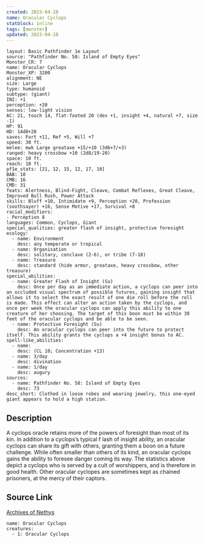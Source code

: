 ```yaml
---
created: 2023-04-28
name: Oracular Cyclops
statblock: inline
tags: [monster]
updated: 2023-04-28
---
```

```statblock
layout: Basic Pathfinder 1e Layout
source: "Pathfinder No. 58: Island of Empty Eyes"
Monster_CR: 7
name: Oracular Cyclops
Monster_XP: 3200
alignment: NE
size: Large
type: humanoid
subtype: (giant)
INI: +1
perception: +20
senses: low-light vision
AC: 21, touch 14, flat-footed 20 (dex +1, insight +4, natural +7, size -1)
HP: 91
HD: 14d8+28
saves: Fort +11, Ref +5, Will +7
speed: 30 ft.
melee: mwk Large greataxe +15/+10 (3d6+7/×3)
ranged: heavy crossbow +10 (2d8/19-20)
space: 10 ft.
reach: 10 ft.
pf1e_stats: [21, 12, 15, 12, 17, 10]
BAB: 10
CMB: 16
CMD: 31
feats: Alertness, Blind-Fight, Cleave, Combat Reflexes, Great Cleave, Improved Bull Rush, Power Attack
skills: Bluff +10, Intimidate +9, Perception +20, Profession (soothsayer) +16, Sense Motive +17, Survival +8
racial_modifiers:
- Perception 8
languages: Common, Cyclops, Giant
special_qualities: greater flash of insight, protective foresight
ecology:
  - name: Environment
    desc: any temperate or tropical
  - name: Organisation
    desc: solitary, conclave (2-6), or tribe (7-18)
  - name: Treasure
    desc: standard (hide armor, greataxe, heavy crossbow, other treasure)
special_abilities:
  - name: Greater Flash of Insight (Su)
    desc: Once per day as an immediate action, a cyclops can peer into an occluded visual spectrum of possible futures, gaining insight that allows it to select the exact result of one die roll before the roll is made. This effect can alter an action taken by the cyclops, and once per week the oracular cyclops can apply this ability to one creature of her choosing. The target of this boon must be within 30 feet of the oracular cyclops and be able to be seen.
  - name: Protective Foresight (Su)
    desc: An oracular cyclops can peer into the future to protect itself. This ability grants the cyclops a +4 insight bonus to AC.
spell-like_abilities:
  - name:
    desc: (CL 10; Concentration +13)
  - name: 3/day
    desc: divination
  - name: 1/day
    desc: augury
sources:
  - name: Pathfinder No. 58: Island of Empty Eyes
    desc: 73
desc_short: Clothed in loose robes and wearing jewelry, this one-eyed giant appears to hold a high station.
```
## Description
A cyclops oracle retains more of the powers of foresight than most of its kin. In addition to a cyclops’s typical f lash of insight ability, an oracular cyclops can share its gift with others, granting them a boon on a future challenge. While often smaller than others of its kind, an oracular cyclops gains the ability to foresee danger coming its way. The statistics above depict a cyclops who is served by a cult of worshippers, and is therefore in good health. Other oracular cyclopes are sometimes kept as chained prisoners, at the mercy of their captors.
## Source Link
[Archives of Nethys](https://aonprd.com/MonsterDisplay.aspx?ItemName=Oracular%20Cyclops)
```encounter-table
name: Oracular Cyclops
creatures:
  - 1: Oracular Cyclops
```
